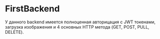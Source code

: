 # FirstBackend

У данного backend имеется полноценная авторицация с JWT токенами, загрузка изображения и 4 основных HTTP метода (GET, POST, PULL, DELETE).
